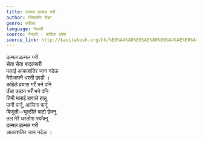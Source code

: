 ```yaml
---
title: ढल्मल ढल्मल गरी
author: भीमदर्शन रोका
genre: कविता
language: नेपाली
source: नेपाली - कविता कोश
source_link: http://kavitakosh.org/kk/%E0%A4%AD%E0%A5%80%E0%A4%AE%E0%A4%A6%E0%A4%B0%E0%A5%8D%E0%A4%B6%E0%A4%A8_%E0%A4%B0%E0%A5%8B%E0%A4%95%E0%A4%BE
---
```


ढल्मल ढल्मल गरी  
सेता सेता बादलसरी  
मलाई आकाशतिर जान नदेऊ  
मेरोआफ्नै धरती छाडी ।  
कहिले प्रयास गरेँ भने पनि  
उँचा उडान भरेँ भने पनि  
तिमी मलाई हावाले हान्नू  
पानी पार्नू, आसिना पार्नू  
बिजुली--चुल्ठीले बाटो छेक्नू  
तल मेरै धरतीमा फ्याँक्नू  
ढल्मल ढल्मल गरी  
आकाशतिर जान नदेऊ ।
